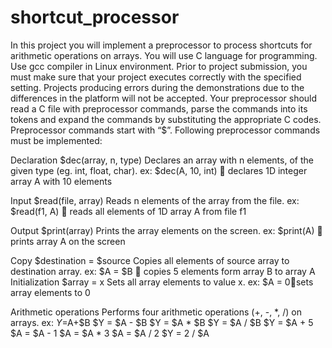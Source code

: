 # shortcut_processor

In this project you will implement a preprocessor to process shortcuts for arithmetic operations on arrays.
You will use C language for programming. Use gcc compiler in Linux environment. Prior to project submission, you must make sure that your project executes correctly with the specified setting. Projects producing errors during the demonstrations due to the differences in the platform will not be accepted.
Your preprocessor should read a C file with preprocessor commands, parse the commands into its tokens and expand the commands by substituting the appropriate C codes. Preprocessor commands start with “$”.
Following preprocessor commands must be implemented:

Declaration
$dec(array, n, type)
Declares an array with n elements, of the given type (eg. int, float, char).
ex: $dec(A, 10, int)  declares 1D integer array A with 10 elements

Input
$read(file, array)
Reads n elements of the array from the file.
ex: $read(f1, A)  reads all elements of 1D array A from file f1

Output
$print(array)
Prints the array elements on the screen.
ex: $print(A)  prints array A on the screen

Copy
$destination = $source
Copies all elements of source array to destination array.
ex: $A = $B  copies 5 elements form array B to array A
Initialization $array = x
Sets all array elements to value x.
ex: $A = 0sets array elements to 0

Arithmetic operations
Performs four arithmetic operations (+, -, *, /) on arrays. 
ex: 
$Y=$A+$B
$Y = $A - $B 
$Y = $A * $B 
$Y = $A / $B 
$Y = $A + 5 
$A = $A - 1 
$A = $A * 3 
$A = $A / 2 
$Y = 2 / $A
